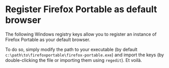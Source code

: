 # Register Firefox Portable as default browser
The following Windows registry keys allow you to register an instance of Firefox Portable as your default browser.

To do so, simply modify the path to your executable (by default `c:\path\to\firefoxportable\firefox-portable.exe`) and import the keys (by double-clicking the file or importing them using `regedit`).
Et voilà.
